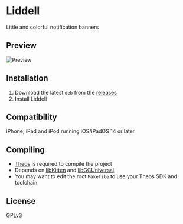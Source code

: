 # Liddell
Little and colorful notification banners

## Preview
<img src="Preview.png" alt="Preview" />

## Installation
1. Download the latest `deb` from the [releases](https://github.com/Traurige/Liddell/releases)
2. Install Liddell

## Compatibility
iPhone, iPad and iPod running iOS/iPadOS 14 or later

## Compiling
  - [Theos](https://theos.dev/) is required to compile the project
  - Depends on [libKitten](https://github.com/Traurige/libKitten) and [libGCUniversal](https://github.com/MrGcGamer/LibGcUniversalDocumentation)
  - You may want to edit the root `Makefile` to use your Theos SDK and toolchain

## License
[GPLv3](https://github.com/Traurige/Liddell/blob/main/COPYING)
